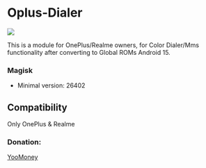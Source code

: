 # Oplus-Dialer
<a href="https://t.me/OnePlus_11_12_13"><img src="https://img.shields.io/badge/Telegram-Channel-blue?longCache=true&style=flat"></a>

This is a module for OnePlus/Realme owners, for Color Dialer/Mms functionality after converting to Global ROMs Android 15.

### Magisk

+ Minimal version: 26402

## Compatibility
Only OnePlus & Realme

### Donation:
[YooMoney](https://yoomoney.ru/to/4100117733642486)
